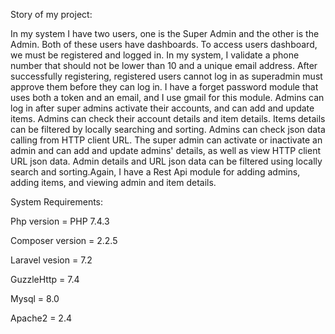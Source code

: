 Story of my project: 

In my system I have two users, one is the Super Admin and the other is the Admin. Both of these users have dashboards. To access users dashboard, we must be registered and logged in. In my system, I validate a phone number that should not be lower than 10 and a unique email address. After successfully registering, registered users cannot log in as superadmin must approve them before they can log in. I have a forget password module that uses both a token and an email, and I use gmail for this module. Admins can log in after super admins activate their accounts, and can add and update items. Admins can check their account details and item details. Items details can be filtered by locally searching and sorting. Admins can check json data calling from HTTP client URL. The super admin can activate or inactivate an admin and can add and update admins' details, as well as view HTTP client URL json data. Admin details and URL json data can be filtered using locally search and sorting.Again, I have a Rest Api module for adding admins, adding items, and viewing admin and item details.

System Requirements:

Php version = PHP 7.4.3 

Composer version = 2.2.5

Laravel vesion = 7.2

GuzzleHttp = 7.4

Mysql = 8.0

Apache2 = 2.4






